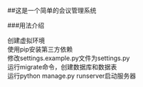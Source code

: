##这是一个简单的会议管理系统

###用法介绍

创建虚拟环境  
使用pip安装第三方依赖  
修改settings.example.py文件为settings.py  
运行migrate命令，创建数据库和数据表  
运行python manage.py runserver启动服务器
